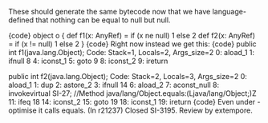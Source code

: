 These should generate the same bytecode now that we have language-defined that nothing can be equal to null but null.

{code}
object o {
  def f1(x: AnyRef) = if (x ne null) 1 else 2
  def f2(x: AnyRef) = if (x != null) 1 else 2
}
{code}
Right now instead we get this:
{code}
public int f1(java.lang.Object);
  Code:
   Stack=1, Locals=2, Args_size=2
   0:	aload_1
   1:	ifnull	8
   4:	iconst_1
   5:	goto	9
   8:	iconst_2
   9:	ireturn

public int f2(java.lang.Object);
  Code:
   Stack=2, Locals=3, Args_size=2
   0:	aload_1
   1:	dup
   2:	astore_2
   3:	ifnull	14
   6:	aload_2
   7:	aconst_null
   8:	invokevirtual	SI-27; //Method java/lang/Object.equals:(Ljava/lang/Object;)Z
   11:	ifeq	18
   14:	iconst_2
   15:	goto	19
   18:	iconst_1
   19:	ireturn
{code}
Even under -optimise it calls equals.
(In r21237) Closed SI-3195. Review by extempore.

